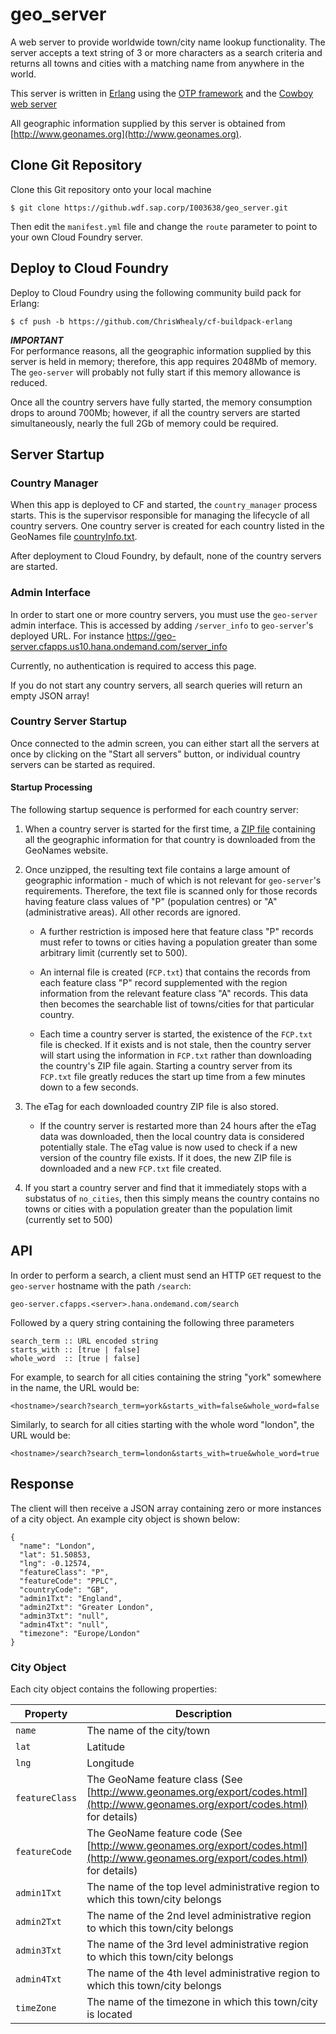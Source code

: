 #  geo_server

A web server to provide worldwide town/city name lookup functionality.  The server accepts a text string of 3 or more characters as a search criteria and returns all towns and cities with a matching name from anywhere in the world.

This server is written in [Erlang](http://www.erlang.org/) using the [OTP framework](http://erlang.org/doc/) and the [Cowboy web server](https://ninenines.eu/)

All geographic information supplied by this server is obtained from [http://www.geonames.org](http://www.geonames.org).

## Clone Git Repository

Clone this Git repository onto your local machine

    $ git clone https://github.wdf.sap.corp/I003638/geo_server.git

Then edit the `manifest.yml` file and change the `route` parameter to point to your own Cloud Foundry server.


##  Deploy to Cloud Foundry

Deploy to Cloud Foundry using the following community build pack for Erlang:

    $ cf push -b https://github.com/ChrisWhealy/cf-buildpack-erlang

***IMPORTANT***  
For performance reasons, all the geographic information supplied by this server is held in memory; therefore, this app requires 2048Mb of memory.  The `geo-server` will probably not fully start if this memory allowance is reduced.

Once all the country servers have fully started, the memory consumption drops to around 700Mb; however, if all the country servers are started simultaneously, nearly the full 2Gb of memory could be required.

##  Server Startup

### Country Manager

When this app is deployed to CF and started, the `country_manager` process starts.  This is the supervisor responsible for managing the lifecycle of all country servers.  One country server is created for each country listed in the GeoNames file [countryInfo.txt](http://download.geonames.org/export/dump/countryInfo.txt).

After deployment to Cloud Foundry, by default, none of the country servers are started.

### Admin Interface

In order to start one or more country servers, you must use the `geo-server` admin interface.  This is accessed by adding `/server_info` to `geo-server`'s deployed URL.  For instance <https://geo-server.cfapps.us10.hana.ondemand.com/server_info>

Currently, no authentication is required to access this page.

If you do not start any country servers, all search queries will return an empty JSON array!

### Country Server Startup

Once connected to the admin screen, you can either start all the servers at once by clicking on the "Start all servers" button, or individual country servers can be started as required.

#### Startup Processing

The following startup sequence is performed for each country server:

1. When a country server is started for the first time, a [ZIP file](http://download.geonames.org/export/dump/) containing all the geographic information for that country is downloaded from the GeoNames website.

1. Once unzipped, the resulting text file contains a large amount of geographic information - much of which is not relevant for `geo-server`'s requirements.  Therefore, the text file is scanned only for those records having feature class values of "P" (population centres) or "A" (administrative areas).  All other records are ignored.

    * A further restriction is imposed here that feature class "P" records must refer to towns or cities having a population greater than some arbitrary limit (currently set to 500).

    * An internal file is created (`FCP.txt`) that contains the records from each feature class "P" record supplemented with the region information from the relevant feature class "A" records.  This data then becomes the searchable list of towns/cities for that particular country.

    * Each time a country server is started, the existence of the `FCP.txt` file is checked.  If it exists and is not stale, then the country server will start using the information in `FCP.txt` rather than downloading the country's ZIP file again.  Starting a country server from its `FCP.txt` file greatly reduces the start up time from a few minutes down to a few seconds.

1. The eTag for each downloaded country ZIP file is also stored.

    * If the country server is restarted more than 24 hours after the eTag data was downloaded, then the local country data is considered potentially stale.  The eTag value is now used to check if a new version of the country file exists.  If it does, the new ZIP file is downloaded and a new `FCP.txt` file created.


1. If you start a country server and find that it immediately stops with a substatus of `no_cities`, then this simply means the country contains no towns or cities with a population greater than the population limit (currently set to 500)



##  API

In order to perform a search, a client must send an HTTP `GET` request to the `geo-server` hostname with the path `/search`:

`geo-server.cfapps.<server>.hana.ondemand.com/search`

Followed by a query string containing the following three parameters

    search_term :: URL encoded string
    starts_with :: [true | false]
    whole_word  :: [true | false]

For example, to search for all cities containing the string "york" somewhere in the name, the URL would be:

`<hostname>/search?search_term=york&starts_with=false&whole_word=false`

Similarly, to search for all cities starting with the whole word "london", the URL would be:

`<hostname>/search?search_term=london&starts_with=true&whole_word=true`

##  Response

The client will then receive a JSON array containing zero or more instances of a city object.  An example city object is shown below:

    {
      "name": "London",
      "lat": 51.50853,
      "lng": -0.12574,
      "featureClass": "P",
      "featureCode": "PPLC",
      "countryCode": "GB",
      "admin1Txt": "England",
      "admin2Txt": "Greater London",
      "admin3Txt": "null",
      "admin4Txt": "null",
      "timezone": "Europe/London"
    }

###  City Object

Each city object contains the following properties:

| Property | Description |
|---|---|
|  `name` | The name of the city/town |
| `lat` | Latitude |
| `lng` | Longitude |
| `featureClass` | The GeoName feature class (See [http://www.geonames.org/export/codes.html](http://www.geonames.org/export/codes.html) for details) |
| `featureCode` | The GeoName feature code (See [http://www.geonames.org/export/codes.html](http://www.geonames.org/export/codes.html) for details) |
| `admin1Txt` | The name of the top level administrative region to which this town/city belongs |
| `admin2Txt` | The name of the 2nd level administrative region to which this town/city belongs |
| `admin3Txt` | The name of the 3rd level administrative region to which this town/city belongs |
| `admin4Txt` | The name of the 4th level administrative region to which this town/city belongs |
| `timeZone` | The name of the timezone in which this town/city is located |

